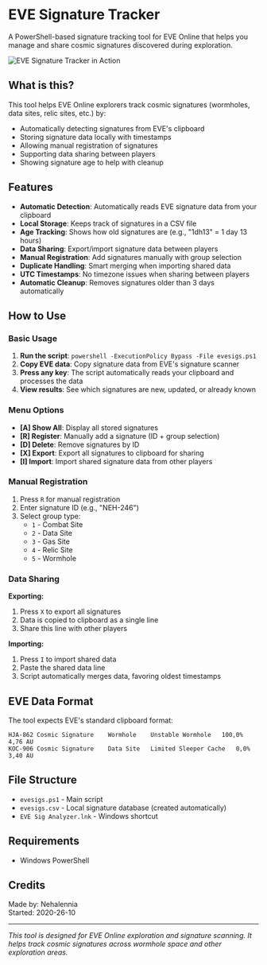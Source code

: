 # EVE Signature Tracker

A PowerShell-based signature tracking tool for EVE Online that helps you manage and share cosmic signatures discovered during exploration.

![EVE Signature Tracker in Action](assets/eve-sig-tracker-screenshot.png)

## What is this?

This tool helps EVE Online explorers track cosmic signatures (wormholes, data sites, relic sites, etc.) by:
- Automatically detecting signatures from EVE's clipboard
- Storing signature data locally with timestamps
- Allowing manual registration of signatures
- Supporting data sharing between players
- Showing signature age to help with cleanup

## Features

- **Automatic Detection**: Automatically reads EVE signature data from your clipboard
- **Local Storage**: Keeps track of signatures in a CSV file
- **Age Tracking**: Shows how old signatures are (e.g., "1dh13" = 1 day 13 hours)
- **Data Sharing**: Export/import signature data between players
- **Manual Registration**: Add signatures manually with group selection
- **Duplicate Handling**: Smart merging when importing shared data
- **UTC Timestamps**: No timezone issues when sharing between players
- **Automatic Cleanup**: Removes signatures older than 3 days automatically

## How to Use

### Basic Usage

1. **Run the script**: `powershell -ExecutionPolicy Bypass -File evesigs.ps1`
2. **Copy EVE data**: Copy signature data from EVE's signature scanner
3. **Press any key**: The script automatically reads your clipboard and processes the data
4. **View results**: See which signatures are new, updated, or already known

### Menu Options

- **[A] Show All**: Display all stored signatures
- **[R] Register**: Manually add a signature (ID + group selection)
- **[D] Delete**: Remove signatures by ID
- **[X] Export**: Export all signatures to clipboard for sharing
- **[I] Import**: Import shared signature data from other players

### Manual Registration

1. Press `R` for manual registration
2. Enter signature ID (e.g., "NEH-246")
3. Select group type:
   - `1` - Combat Site
   - `2` - Data Site
   - `3` - Gas Site
   - `4` - Relic Site
   - `5` - Wormhole

### Data Sharing

**Exporting:**
1. Press `X` to export all signatures
2. Data is copied to clipboard as a single line
3. Share this line with other players

**Importing:**
1. Press `I` to import shared data
2. Paste the shared data line
3. Script automatically merges data, favoring oldest timestamps

## EVE Data Format

The tool expects EVE's standard clipboard format:
```
HJA-862	Cosmic Signature	Wormhole	Unstable Wormhole	100,0%	4,76 AU
KOC-906	Cosmic Signature	Data Site	Limited Sleeper Cache	0,0%	3,40 AU
```

## File Structure

- `evesigs.ps1` - Main script
- `evesigs.csv` - Local signature database (created automatically)
- `EVE Sig Analyzer.lnk` - Windows shortcut

## Requirements

- Windows PowerShell

## Credits

Made by: Nehalennia  
Started: 2020-26-10

---

*This tool is designed for EVE Online exploration and signature scanning. It helps track cosmic signatures across wormhole space and other exploration areas.* 
